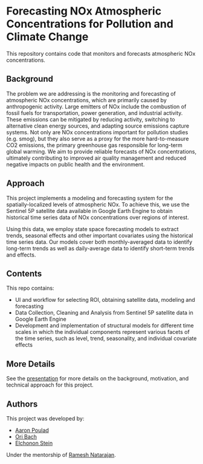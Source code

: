 # Forecasting NOx Atmospheric Concentrations for Pollution and Climate Change

This repository contains code that monitors and forecasts atmospheric NOx concentrations.

## Background

The problem we are addressing is the monitoring and forecasting of atmospheric NOx concentrations, which are primarily caused by anthropogenic activity. Large emitters of NOx include the combustion of fossil fuels for transportation, power generation, and industrial activity. These emissions can be mitigated by reducing activity, switching to alternative clean energy sources, and adapting source emissions capture systems. Not only are NOx concentrations important for pollution studies (e.g. smog), but they also serve as a proxy for the more hard-to-measure CO2 emissions, the primary greenhouse gas responsible for long-term global warming.
We aim to provide reliable forecasts of NOx concentrations, ultimately contributing to improved air quality management and reduced negative impacts on public health and the environment.

## Approach

This project implements a modeling and forecasting system for the spatially-localized levels of atmospheric NOx. To achieve this, we use the Sentinel 5P satellite data available in Google Earth Engine to obtain historical time series data of NOx concentrations over regions of interest.

Using this data, we employ state space forecasting models to extract trends, seasonal effects and other important covariates using the historical time series data. Our models cover both monthly-averaged data to identify long-term trends as well as daily-average data to identify short-term trends and effects.

## Contents

This repo contains:

- UI and workflow for selecting ROI, obtaining satellite data, modeling and forecasting
- Data Collection, Cleaning and Analysis from Sentinel 5P satellite data in Google Earth Engine
- Development and implementation of structural models for different time scales in which the individual components represent various facets of the time series, such as level, trend, seasonality, and individual covariate effects

## More Details

See the [presentation](Presentation/NOx_Forecasting_Presentation.pdf) for more details on the background, motivation, and technical approach for this project. 

## Authors

This project was developed by:

- [Aaron Poulad](https://www.linkedin.com/in/aaron-poulad-603a892a4/)
- [Ori Bach](https://www.linkedin.com/in/ori-bach-7a9b902ab/)
- [Elchonon Stein](https://www.linkedin.com/in/elchonon-s-35b1b028b/)

Under the mentorship of [Ramesh Natarajan](https://www.linkedin.com/in/ramesh-natarajan-07a05989/).

